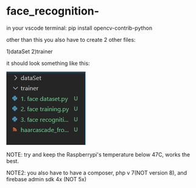 # face_recognition-
in your vscode terminal:
pip install opencv-contrib-python


other than this you also have to create 2 other files: 

1)dataSet
2)trainer 


it should look something like this:


![](images/c1.PNG)


NOTE: try and keep the Raspberrypi's temperature below 47C, works the best.

NOTE2: you also have to have a composer, php v 7(NOT version 8), and firebase admin sdk 4x (NOT 5x)
